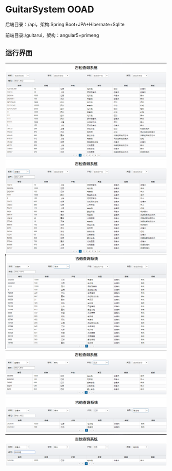 # GuitarSystem OOAD

后端目录：/api，架构:Spring Boot+JPA+Hibernate+Sqlite

前端目录:/guitarui，架构：angular5+primeng

## 运行界面
![1](pic/1.png)
![2](pic/2.png)
![3](pic/3.png)
![4](pic/4.png)
![5](pic/5.png)
![6](pic/6.png)
